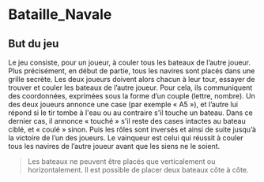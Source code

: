 # Bataille_Navale
## But du jeu
Le jeu consiste, pour un joueur, à couler tous les bateaux de l’autre joueur. Plus précisément, en début de partie, tous les navires sont placés dans une grille secrète. Les deux joueurs doivent alors chacun à leur tour, essayer de trouver et couler les bateaux de l’autre joueur. Pour cela, ils communiquent des coordonnées, exprimées sous la forme d’un couple (lettre, nombre). Un des deux joueurs annonce une case (par exemple « A5 »), et l’autre lui répond si le tir tombe à l'eau ou au contraire s'il touche un bateau. Dans ce dernier cas, il annonce « touché » s'il reste des cases intactes au bateau ciblé, et « coulé » sinon. Puis les rôles sont inversés et ainsi de suite jusqu’à la victoire de l’un des joueurs. Le vainqueur est celui qui réussit à couler tous les navires de l’autre joueur avant que les siens ne le soient.

> Les bateaux ne peuvent être placés que verticalement ou horizontalement.
> Il est possible de placer deux bateaux côte à côte.
